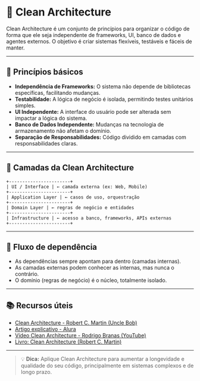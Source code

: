 # 🧹 Clean Architecture

Clean Architecture é um conjunto de princípios para organizar o código de forma que ele seja independente de frameworks, UI, banco de dados e agentes externos. O objetivo é criar sistemas flexíveis, testáveis e fáceis de manter.

---

## 📌 Princípios básicos

- **Independência de Frameworks:** O sistema não depende de bibliotecas específicas, facilitando mudanças.
- **Testabilidade:** A lógica de negócio é isolada, permitindo testes unitários simples.
- **UI Independente:** A interface do usuário pode ser alterada sem impactar a lógica do sistema.
- **Banco de Dados Independente:** Mudanças na tecnologia de armazenamento não afetam o domínio.
- **Separação de Responsabilidades:** Código dividido em camadas com responsabilidades claras.

---

## 🧱 Camadas da Clean Architecture

```
+-----------------------+
| UI / Interface | ← camada externa (ex: Web, Mobile)
+-----------------------+
| Application Layer | ← casos de uso, orquestração
+-----------------------+
| Domain Layer | ← regras de negócio e entidades
+-----------------------+
| Infrastructure | ← acesso a banco, frameworks, APIs externas
+-----------------------+
```

---

## 🔄 Fluxo de dependência

- As dependências sempre apontam para dentro (camadas internas).
- As camadas externas podem conhecer as internas, mas nunca o contrário.
- O domínio (regras de negócio) é o núcleo, totalmente isolado.

---

## 📚 Recursos úteis

- [Clean Architecture - Robert C. Martin (Uncle Bob)](https://8thlight.com/blog/uncle-bob/2012/08/13/the-clean-architecture.html)
- [Artigo explicativo - Alura](https://www.alura.com.br/artigos/clean-architecture-o-que-e-como-implementar)
- [Vídeo Clean Architecture - Rodrigo Branas (YouTube)](https://www.youtube.com/watch?v=Qv_hX6mK0RU)
- [Livro: Clean Architecture (Robert C. Martin)](https://www.amazon.com.br/Clean-Architecture-Craftsmans-Software-Structure/dp/0134494164)

---

> 💡 **Dica:** Aplique Clean Architecture para aumentar a longevidade e qualidade do seu código, principalmente em sistemas complexos e de longo prazo.


